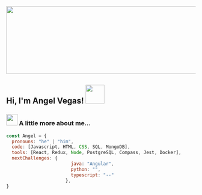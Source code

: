<img src="https://github.com/Vegas-in/Vegas-in/assets/158770667/40a63c6e-d36a-41eb-be95-1d11e9911fd8" width="900" height="180">

<h2>  Hi, I'm Angel Vegas! <img src="https://github.com/Vegas-in/Vegas-in/assets/158770667/de1c3f73-f58f-41e7-8876-c284d90e9d79" width="50"></h2>


### <img src="https://github.com/Vegas-in/Vegas-in/assets/158770667/7db29c32-79b7-4e96-8017-3e014c0c1eca" width="30"> A little more about me... 


```javascript
const Angel = {
  pronouns: "he" | "him",
  code: [Javascript, HTML, CSS, SQL, MongoDB],
  tools: [React, Redux, Node, PostgreSQL, Compass, Jest, Docker],
  nextChallenges: {
                        java: "Angular",
                        python: "",
                        typescript: "--"
                      },
}
```
